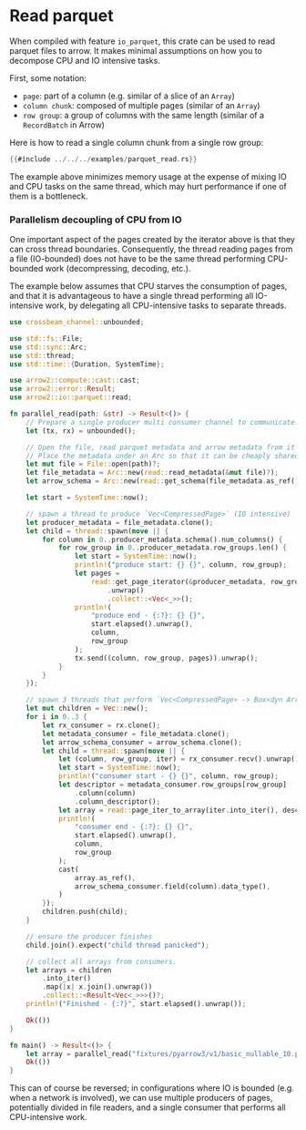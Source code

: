 # Read parquet

When compiled with feature `io_parquet`, this crate can be used to read parquet files
to arrow.
It makes minimal assumptions on how you to decompose CPU and IO intensive tasks.

First, some notation:

* `page`: part of a column (e.g. similar of a slice of an `Array`)
* `column chunk`: composed of multiple pages (similar of an `Array`)
* `row group`: a group of columns with the same length (similar of a `RecordBatch` in Arrow)

Here is how to read a single column chunk from a single row group:

```rust
{{#include ../../../examples/parquet_read.rs}}
```

The example above minimizes memory usage at the expense of mixing IO and CPU tasks
on the same thread, which may hurt performance if one of them is a bottleneck.

### Parallelism decoupling of CPU from IO

One important aspect of the pages created by the iterator above is that they can cross
thread boundaries. Consequently, the thread reading pages from a file (IO-bounded)
does not have to be the same thread performing CPU-bounded work (decompressing,
decoding, etc.).

The example below assumes that CPU starves the consumption of pages,
and that it is advantageous to have a single thread performing all IO-intensive work,
by delegating all CPU-intensive tasks to separate threads.

```rust
use crossbeam_channel::unbounded;

use std::fs::File;
use std::sync::Arc;
use std::thread;
use std::time::{Duration, SystemTime};

use arrow2::compute::cast::cast;
use arrow2::error::Result;
use arrow2::io::parquet::read;

fn parallel_read(path: &str) -> Result<()> {
    // Prepare a single producer multi consumer channel to communicate.
    let (tx, rx) = unbounded();

    // Open the file, read parquet metadata and arrow metadata from it
    // Place the metadata under an Arc so that it can be cheaply shared across threads
    let mut file = File::open(path)?;
    let file_metadata = Arc::new(read::read_metadata(&mut file)?);
    let arrow_schema = Arc::new(read::get_schema(file_metadata.as_ref())?);

    let start = SystemTime::now();

    // spawn a thread to produce `Vec<CompressedPage>` (IO intensive)
    let producer_metadata = file_metadata.clone();
    let child = thread::spawn(move || {
        for column in 0..producer_metadata.schema().num_columns() {
            for row_group in 0..producer_metadata.row_groups.len() {
                let start = SystemTime::now();
                println!("produce start: {} {}", column, row_group);
                let pages =
                    read::get_page_iterator(&producer_metadata, row_group, column, &mut file)
                        .unwrap()
                        .collect::<Vec<_>>();
                println!(
                    "produce end - {:?}: {} {}",
                    start.elapsed().unwrap(),
                    column,
                    row_group
                );
                tx.send((column, row_group, pages)).unwrap();
            }
        }
    });

    // spawn 3 threads that perform `Vec<CompressedPage> -> Box<dyn Array>` (no IO; CPU intensive)
    let mut children = Vec::new();
    for i in 0..3 {
        let rx_consumer = rx.clone();
        let metadata_consumer = file_metadata.clone();
        let arrow_schema_consumer = arrow_schema.clone();
        let child = thread::spawn(move || {
            let (column, row_group, iter) = rx_consumer.recv().unwrap();
            let start = SystemTime::now();
            println!("consumer start - {} {}", column, row_group);
            let descriptor = metadata_consumer.row_groups[row_group]
                .column(column)
                .column_descriptor();
            let array = read::page_iter_to_array(iter.into_iter(), descriptor).unwrap();
            println!(
                "consumer end - {:?}: {} {}",
                start.elapsed().unwrap(),
                column,
                row_group
            );
            cast(
                array.as_ref(),
                arrow_schema_consumer.field(column).data_type(),
            )
        });
        children.push(child);
    }

    // ensure the producer finishes
    child.join().expect("child thread panicked");

    // collect all arrays from consumers.
    let arrays = children
        .into_iter()
        .map(|x| x.join().unwrap())
        .collect::<Result<Vec<_>>>()?;
    println!("Finished - {:?}", start.elapsed().unwrap());

    Ok(())
}

fn main() -> Result<()> {
    let array = parallel_read("fixtures/pyarrow3/v1/basic_nullable_10.parquet")?;
    Ok(())
}
```

This can of course be reversed; in configurations where IO is bounded (e.g. when a
network is involved),
we can use multiple producers of pages, potentially divided in file readers, and a single
consumer that performs all CPU-intensive work.
